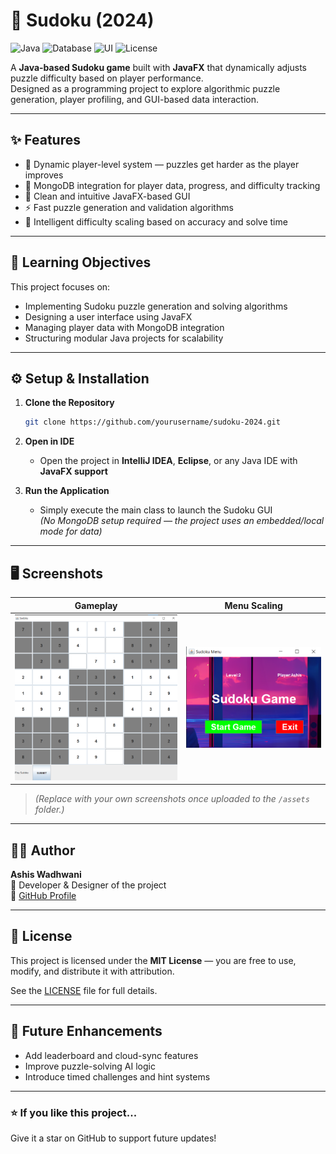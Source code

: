 # 🧩 Sudoku (2024)

![Java](https://img.shields.io/badge/Language-Java-blue)
![Database](https://img.shields.io/badge/Database-MongoDB-green)
![UI](https://img.shields.io/badge/UI-JavaFX-orange)
![License](https://img.shields.io/badge/License-MIT-lightgrey)

A **Java-based Sudoku game** built with **JavaFX** that dynamically adjusts puzzle difficulty based on player performance.  
Designed as a programming project to explore algorithmic puzzle generation, player profiling, and GUI-based data interaction.

---

## ✨ Features

- 🧮 Dynamic player-level system — puzzles get harder as the player improves  
- 💾 MongoDB integration for player data, progress, and difficulty tracking  
- 🎨 Clean and intuitive JavaFX-based GUI  
- ⚡ Fast puzzle generation and validation algorithms  
- 🧠 Intelligent difficulty scaling based on accuracy and solve time  

---

## 🧠 Learning Objectives

This project focuses on:
- Implementing Sudoku puzzle generation and solving algorithms  
- Designing a user interface using JavaFX  
- Managing player data with MongoDB integration  
- Structuring modular Java projects for scalability  

---

## ⚙️ Setup & Installation

1. **Clone the Repository**
   ```bash
   git clone https://github.com/yourusername/sudoku-2024.git
   ```

2. **Open in IDE**
   - Open the project in **IntelliJ IDEA**, **Eclipse**, or any Java IDE with **JavaFX support**

3. **Run the Application**
   - Simply execute the main class to launch the Sudoku GUI  
   *(No MongoDB setup required — the project uses an embedded/local mode for data)*

---

## 🖥️ Screenshots

| Gameplay | Menu Scaling |
|-----------|--------------------|
| ![Gameplay](assets/gameplay1.png) | ![Menu](assets/menu.png) |

> *(Replace with your own screenshots once uploaded to the `/assets` folder.)*

---

## 🧑‍💻 Author

**Ashis Wadhwani**  
📍 Developer & Designer of the project  
🔗 [GitHub Profile](https://github.com/ashis05)

---

## 📜 License

This project is licensed under the **MIT License** — you are free to use, modify, and distribute it with attribution.

See the [LICENSE](LICENSE) file for full details.

---

## 🚀 Future Enhancements
- Add leaderboard and cloud-sync features  
- Improve puzzle-solving AI logic  
- Introduce timed challenges and hint systems  

---

### ⭐ If you like this project...
Give it a star on GitHub to support future updates!
